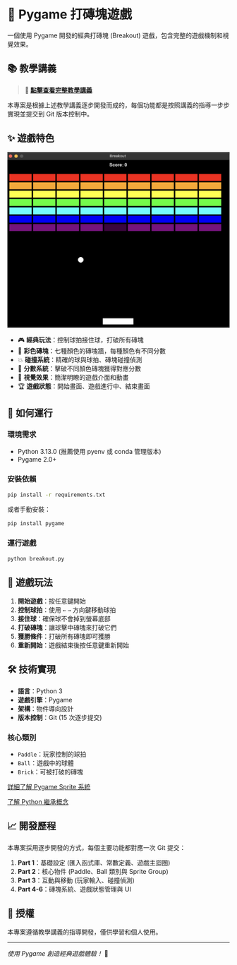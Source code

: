 # 🏓 Pygame 打磚塊遊戲

一個使用 Pygame 開發的經典打磚塊 (Breakout) 遊戲，包含完整的遊戲機制和視覺效果。

## 📚 教學講義

> **🔗 [點擊查看完整教學講義](https://telearn.best/slides/projects/breakout/)**

本專案是根據上述教學講義逐步開發而成的，每個功能都是按照講義的指導一步步實現並提交到 Git 版本控制中。

## ✨ 遊戲特色

![遊戲畫面](images/遊戲畫面_01.png)

- 🎮 **經典玩法**：控制球拍接住球，打破所有磚塊
- 🌈 **彩色磚塊**：七種顏色的磚塊牆，每種顏色有不同分數
- 💥 **碰撞系統**：精確的球與球拍、磚塊碰撞偵測
- 🎯 **分數系統**：擊破不同顏色磚塊獲得對應分數
- 🎨 **視覺效果**：簡潔明瞭的遊戲介面和動畫
- 🏆 **遊戲狀態**：開始畫面、遊戲進行中、結束畫面

## 🚀 如何運行

### 環境需求

- Python 3.13.0 (推薦使用 pyenv 或 conda 管理版本)
- Pygame 2.0+

### 安裝依賴

```bash
pip install -r requirements.txt
```

或者手動安裝：

```bash
pip install pygame
```

### 運行遊戲

```bash
python breakout.py
```

## 🎯 遊戲玩法

1. **開始遊戲**：按任意鍵開始
2. **控制球拍**：使用 `←` `→` 方向鍵移動球拍
3. **接住球**：確保球不會掉到螢幕底部
4. **打破磚塊**：讓球擊中磚塊來打破它們
5. **獲勝條件**：打破所有磚塊即可獲勝
6. **重新開始**：遊戲結束後按任意鍵重新開始

## 🛠️ 技術實現

- **語言**：Python 3
- **遊戲引擎**：Pygame
- **架構**：物件導向設計
- **版本控制**：Git (15 次逐步提交)

### 核心類別

- `Paddle`：玩家控制的球拍
- `Ball`：遊戲中的球體
- `Brick`：可被打破的磚塊

[詳細了解 Pygame Sprite 系統](pygame_sprite_guide.md)

[了解 Python 繼承概念](python_inheritance_guide.md)

## 📈 開發歷程

本專案採用逐步開發的方式，每個主要功能都對應一次 Git 提交：

1. **Part 1**：基礎設定 (匯入函式庫、常數定義、遊戲主迴圈)
2. **Part 2**：核心物件 (Paddle、Ball 類別與 Sprite Group)
3. **Part 3**：互動與移動 (玩家輸入、碰撞偵測)
4. **Part 4-6**：磚塊系統、遊戲狀態管理與 UI

## 📝 授權

本專案遵循教學講義的指導開發，僅供學習和個人使用。

---

*使用 Pygame 創造經典遊戲體驗！* 🎉